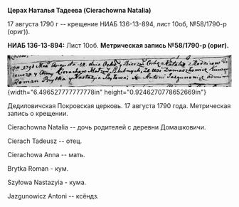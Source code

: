 **Церах Наталья Тадеева (Cierachowna Natalia)**

17 августа 1790 г -- крещение НИАБ 136-13-894, лист 10об, №58/1790-р
(ориг)).

**НИАБ 136-13-894:** Лист 10об. **Метрическая запись №58/1790-р
(ориг).**

![](./media/e190ca65970521d826fd5c9a8b8bcb773c2fd207.png){width="6.496527777777778in"
height="0.9246270778652669in"}

Дедиловичская Покровская церковь. 17 августа 1790 года. Метрическая
запись о крещении.

Cierachowna Natalia -- дочь родителей с деревни Домашковичи.

Cierach Tadeusz -- отец.

Cierachowa Anna -- мать.

Brytka Roman - кум.

Szyłowa Nastazyia - кума.

Jazgunowicz Antoni -- ксёндз.
